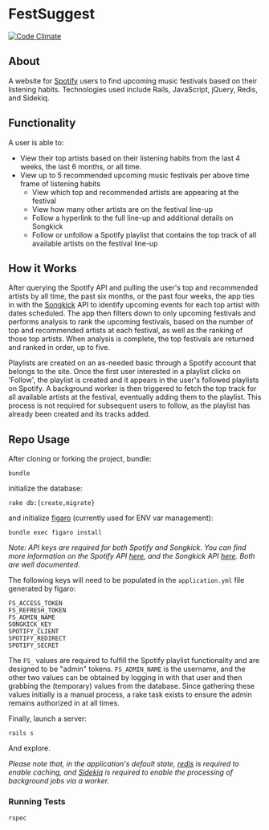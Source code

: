 # FestSuggest
[![Code Climate](https://codeclimate.com/github/ryanflach/fest_suggest/badges/gpa.svg)](https://codeclimate.com/github/ryanflach/fest_suggest)

## About
A website for [Spotify](www.spotify.com) users to find upcoming music festivals based on their listening habits. Technologies used include Rails, JavaScript, jQuery, Redis, and Sidekiq.

## Functionality
A user is able to:
- View their top artists based on their listening habits from the last 4 weeks, the last 6 months, or all time.
- View up to 5 recommended upcoming music festivals per above time frame of listening habits
  - View which top and recommended artists are appearing at the festival
  - View how many other artists are on the festival line-up
  - Follow a hyperlink to the full line-up and additional details on Songkick
  - Follow or unfollow a Spotify playlist that contains the top track of all available artists on the festival line-up

## How it Works
After querying the Spotify API and pulling the user's top and recommended artists by all time, the past six months, or the past four weeks, the app ties in with the [Songkick](www.songkick.com) API to identify upcoming events for each top artist with dates scheduled. The app then filters down to only upcoming festivals and performs analysis to rank the upcoming festivals, based on the number of top and recommended artists at each festival, as well as the ranking of those top artists. When analysis is complete, the top festivals are returned and ranked in order, up to five.

Playlists are created on an as-needed basic through a Spotify account that belongs to the site. Once the first user interested in a playlist clicks on 'Follow', the playlist is created and it appears in the user's followed playlists on Spotify. A background worker is then triggered to fetch the top track for all available artists at the festival, eventually adding them to the playlist. This process is not required for subsequent users to follow, as the playlist has already been created and its tracks added.

## Repo Usage
After cloning or forking the project, bundle:
```
bundle
```
initialize the database:
```
rake db:{create,migrate}
```
and initialize [figaro](https://github.com/laserlemon/figaro) (currently used for ENV var management):
```
bundle exec figaro install
```

_Note: API keys are required for both Spotify and Songkick. You can find more information on the Spotify API [here](https://developer.spotify.com/documentation/web-api/), and the Songkick API [here](http://www.songkick.com/developer). Both are well documented._

The following keys will need to be populated in the `application.yml` file generated by figaro:
```
FS_ACCESS_TOKEN
FS_REFRESH_TOKEN
FS_ADMIN_NAME
SONGKICK_KEY
SPOTIFY_CLIENT
SPOTIFY_REDIRECT
SPOTIFY_SECRET
```

The `FS_` values are required to fulfill the Spotify playlist functionality and are designed to be "admin" tokens. `FS_ADMIN_NAME` is the username, and the other two values can be obtained by logging in with that user and then grabbing the (temporary) values from the database. Since gathering these values initially is a manual process, a rake task exists to ensure the admin remains authorized in at all times.

Finally, launch a server:
```
rails s
```
And explore.

_Please note that, in the application's default state, [redis](https://github.com/redis-store/redis-rails) is required to enable caching, and [Sidekiq](https://github.com/mperham/sidekiq) is required to enable the processing of background jobs via a worker._

### Running Tests
```
rspec
```

